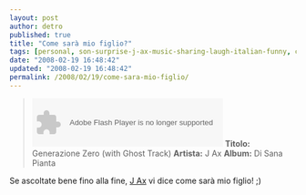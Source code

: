 ```yaml
---
layout: post
author: detro
published: true
title: "Come sarà mio figlio?"
tags: [personal, son-surprise-j-ax-music-sharing-laugh-italian-funny, curiosity, laugh]
date: "2008-02-19 16:48:42"
updated: "2008-02-19 16:48:42"
permalink: /2008/02/19/come-sara-mio-figlio/
---
```


<blockquote><object classid="clsid:d27cdb6e-ae6d-11cf-96b8-444553540000" codebase="http://fpdownload.macromedia.com/pub/shockwave/cabs/flash/swflash.cab#version=8,0,0,0" width="335" height="85" id="divplaylist"><param name="movie" value="http://www.divshare.com/flash/playlist?myId=3828971-12f" /><embed src="http://www.divshare.com/flash/playlist?myId=3828971-12f" width="335" height="85" name="divplaylist" type="application/x-shockwave-flash" pluginspage="http://www.macromedia.com/go/getflashplayer"></embed></object>
<strong>Titolo:</strong> Generazione Zero (with Ghost Track)
<strong>Artista:</strong> J Ax
<strong>Album:</strong> Di Sana Pianta</blockquote>

Se ascoltate bene fino alla fine, <a href="http://it.wikipedia.org/wiki/J_Ax">J Ax</a> vi dice come sarà mio figlio! ;)
